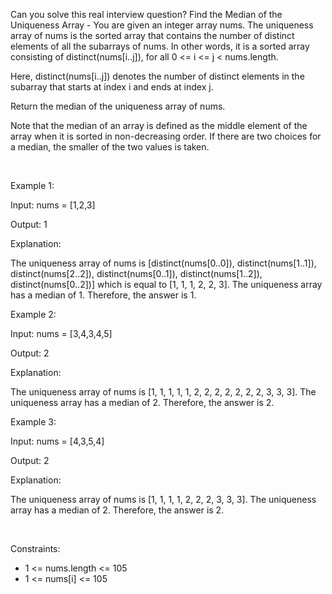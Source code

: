 Can you solve this real interview question? Find the Median of the Uniqueness Array - You are given an integer array nums. The uniqueness array of nums is the sorted array that contains the number of distinct elements of all the subarrays of nums. In other words, it is a sorted array consisting of distinct(nums[i..j]), for all 0 <= i <= j < nums.length.

Here, distinct(nums[i..j]) denotes the number of distinct elements in the subarray that starts at index i and ends at index j.

Return the median of the uniqueness array of nums.

Note that the median of an array is defined as the middle element of the array when it is sorted in non-decreasing order. If there are two choices for a median, the smaller of the two values is taken.

 

Example 1:

Input: nums = [1,2,3]

Output: 1

Explanation:

The uniqueness array of nums is [distinct(nums[0..0]), distinct(nums[1..1]), distinct(nums[2..2]), distinct(nums[0..1]), distinct(nums[1..2]), distinct(nums[0..2])] which is equal to [1, 1, 1, 2, 2, 3]. The uniqueness array has a median of 1. Therefore, the answer is 1.

Example 2:

Input: nums = [3,4,3,4,5]

Output: 2

Explanation:

The uniqueness array of nums is [1, 1, 1, 1, 1, 2, 2, 2, 2, 2, 2, 2, 3, 3, 3]. The uniqueness array has a median of 2. Therefore, the answer is 2.

Example 3:

Input: nums = [4,3,5,4]

Output: 2

Explanation:

The uniqueness array of nums is [1, 1, 1, 1, 2, 2, 2, 3, 3, 3]. The uniqueness array has a median of 2. Therefore, the answer is 2.

 

Constraints:

 * 1 <= nums.length <= 105
 * 1 <= nums[i] <= 105